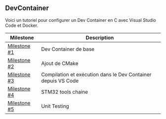 ## DevContainer
Voici un tutoriel pour configurer un Dev Container en C avec Visual Studio Code et Docker. 

| Milestone     | Description            |
|----------------------------------------|------------------------------------------------------------------|
| [Milestone #1](./Docker/Milestone-1.md)   | Dev Container de base                                            |
| [Milestone #2](./Docker/Milestone-2.md)   | Ajout de CMake                                                   |
| [Milestone #3](./Docker/Milestone-3.md)   | Compilation et exécution dans le Dev Container depuis VS Code    |
| [Milestone #4](./Docker/Milestone-4.md)   | STM32 tools chaine                                               |
| [Milestone #5](./Docker/Milestone-5.md)   | Unit Testing                                                     |




